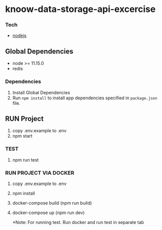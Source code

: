 # knoow-data-storage-api-excercise 

### Tech
 * [nodejs] 
 
## Global Dependencies
- node >= 11.15.0
- redis

### Dependencies
1. Install Global Dependencies
2. Run `npm install` to install app dependencies specified in `package.json` file.

## RUN Project
1. copy .env.example to .env
2. npm start

### TEST
1. npm run test

### RUN PROJECT VIA DOCKER
1. copy .env.example to .env
2. npm install
3. docker-compose build (npm run build)
4. docker-compose up (npm run dev)

    *Note: For running test. Run docker and run test in separate tab 

[nodejs]: <https://nodejs.org/en/download/>